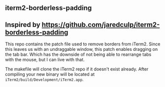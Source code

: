 iterm2-borderless-padding
-------------------------

## Inspired by https://github.com/jaredculp/iterm2-borderless-padding

This repo contains the patch file used to remove borders from iTerm2. Since this
leaves us with an undraggable window, this patch enables dragging on the tab bar.
Which has the downside of not being able to rearrange tabs with the mouse, but I 
can live with that.

The makefile will clone the iTerm2 repo if it doesn't exist already. After compiling 
your new binary will be located at `iTerm2/build/Development/iTerm2.app`.
